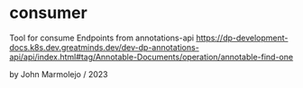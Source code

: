 # consumer

Tool for consume Endpoints from annotations-api
https://dp-development-docs.k8s.dev.greatminds.dev/dev-dp-annotations-api/api/index.html#tag/Annotable-Documents/operation/annotable-find-one

by John Marmolejo / 2023